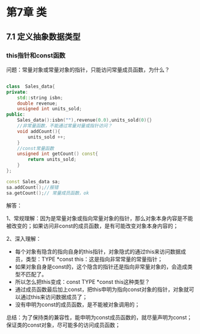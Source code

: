 # 第7章 类




## 7.1 定义抽象数据类型


### this指针和const函数

问题：常量对象或常量对象的指针，只能访问常量成员函数，为什么？


``` c++

class  Sales_data{
private:
    std::string isbn;
    double revenue;
    unsigned int units_sold;
public:
    Sales_data():isbn(""),revenue(0.0),units_sold(0){}
    //非常量函数，不能通过常量对量或指针访问？
    void addCount(){
        units_sold ++;
    }
    //const常量函数
    unsigned int getCount() const{
        return units_sold;
    }
};

const Sales_data sa;
sa.addCount();//报错
sa.getCount();// 常量成员函数，ok

```

解答：

1、常规理解：因为是常量对象或指向常量对象的指针，那么对象本身内容是不能被改变的；如果访问非const的成员函数，是有可能改变对象本身内容的；

2、深入理解：
* 每个对象有隐含的指向自身的this指针，对象隐式的通过this来访问数据成员，类型：TYPE *const this：这是指向非常常量的常量指针；
* 如果对象自身是const的，这个隐含的指针还是指向非常量对象的，会造成类型不匹配了。
* 所以怎么把this变成：const TYPE *const this这种类型？
* 通过成员函数最后加上const，把this申明为指向const对象的指针，对象就可以通过this来访问数据成员了；
* 没有申明为const的成员函数，是不能被对象调用的；

总结：为了保持类的兼容性，能申明为const成员函数的，就尽量声明为const；保证类的const对象，尽可能多的访问成员函数；





